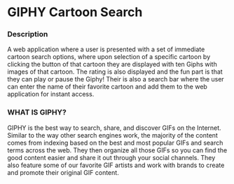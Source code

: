 # **GIPHY Cartoon Search**

### **Description**

A web application where a user is presented with a set of immediate cartoon search options, where upon selection of a specific cartoon by clicking the button of that cartoon they are displayed with ten Giphs with images of that cartoon. The rating is also displayed and the fun part is that they can play or pause the Giphy! Their is also a search bar where the user can enter the name of their favorite cartoon and add them to the web application for instant access. 

### **WHAT IS GIPHY?**

GIPHY is the best way to search, share, and discover GIFs on the Internet. Similar to the way other search engines work, the majority of the content comes from indexing based on the best and most popular GIFs and search terms across the web. They then organize all those GIFs so you can find the good content easier and share it out through your social channels. They also feature some of our favorite GIF artists and work with brands to create and promote their original GIF content.